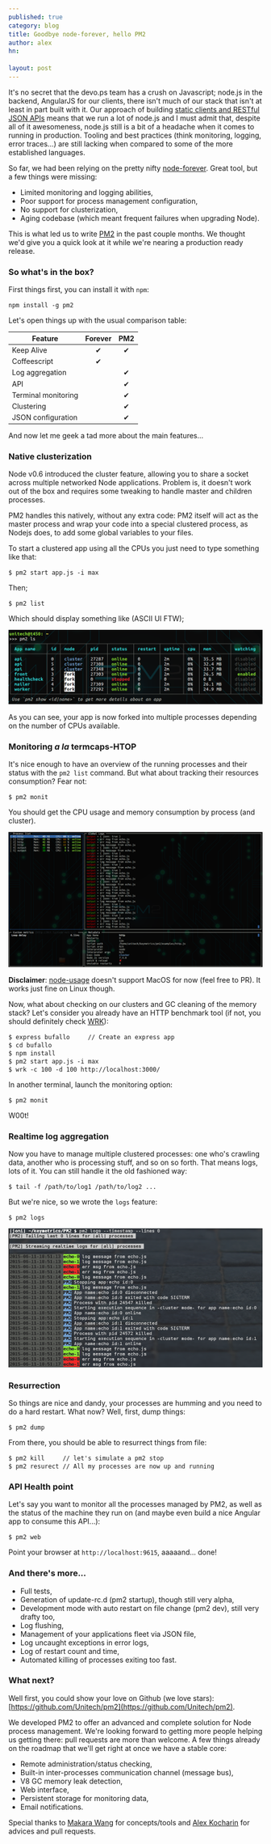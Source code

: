 ```yaml
---
published: true
category: blog
title: Goodbye node-forever, hello PM2
author: alex
hn: 

layout: post
---
```


It's no secret that the devo.ps team has a crush on Javascript; node.js in the backend, AngularJS for our clients, there isn't much of our stack that isn't at least in part built with it. Our approach of building [static clients and RESTful JSON APIs](http://devo.ps/blog/2013/01/31/farewell-to-regular-web-development-approaches.html) means that we run a lot of node.js and I must admit that, despite all of it awesomeness, node.js still is a bit of a headache when it comes to running in production. Tooling and best practices (think monitoring, logging, error traces...) are still lacking when compared to some of the more established languages.

So far, we had been relying on the pretty nifty [node-forever](https://github.com/nodejitsu/forever). Great tool, but a few things were missing:

- Limited monitoring and logging abilities,
- Poor support for process management configuration,
- No support for clusterization,
- Aging codebase (which meant frequent failures when upgrading Node).

This is what led us to write [PM2](https://github.com/Unitech/pm2) in the past couple months. We thought we'd give you a quick look at it while we're nearing a production ready release.

### So what's in the box?

First things first, you can install it with `npm`:

    npm install -g pm2

Let's open things up with the usual comparison table:

Feature | Forever | PM2 |
--- | :---: | :---: |
Keep Alive | ✔ | ✔ |
Coffeescript | ✔ | |
Log aggregation |  | ✔ |
API |  | ✔ |
Terminal monitoring |  | ✔ |
Clustering |  | ✔ |
JSON configuration |  | ✔ |

And now let me geek a tad more about the main features...

### Native clusterization

Node v0.6 introduced the cluster feature, allowing you to share a socket across multiple networked Node applications. Problem is, it doesn't work out of the box and requires some tweaking to handle master and children processes.

PM2 handles this natively, without any extra code: PM2 itself will act as the master process and wrap your code into a special clustered process, as Nodejs does, to add some global variables to your files.

To start a clustered app using all the CPUs you just need to type something like that:

    $ pm2 start app.js -i max

Then;

    $ pm2 list

Which should display something like (ASCII UI FTW);

![pm2 list](https://github.com/unitech/pm2/raw/master/pres/pm2-list.png)

As you can see, your app is now forked into multiple processes depending on the number of CPUs available.

### Monitoring *a la* termcaps-HTOP

It's nice enough to have an overview of the running processes and their status with the `pm2 list` command. But what about tracking their resources consumption? Fear not:

    $ pm2 monit

You should get the CPU usage and memory consumption by process (and cluster).

![pm2 monit](https://github.com/unitech/pm2/raw/master/pres/pm2-monit.png)

**Disclaimer**: [node-usage](https://github.com/arunoda/node-usage) doesn't support MacOS for now (feel free to PR). It works just fine on Linux though.

Now, what about checking on our clusters and GC cleaning of the memory stack? Let's consider you already have an HTTP benchmark tool (if not, you should definitely check [WRK](https://github.com/wg/wrk)):

    $ express bufallo     // Create an express app
    $ cd bufallo
    $ npm install
    $ pm2 start app.js -i max
    $ wrk -c 100 -d 100 http://localhost:3000/

In another terminal, launch the monitoring option:

    $ pm2 monit

W00t!

### Realtime log aggregation

Now you have to manage multiple clustered processes: one who's crawling data, another who is processing stuff, and so on so forth. That means logs, lots of it. You can still handle it the old fashioned way:

    $ tail -f /path/to/log1 /path/to/log2 ...

But we're nice, so we wrote the `logs` feature:

    $ pm2 logs

![pm2 monit](https://github.com/unitech/pm2/raw/master/pres/pm2-logs.png)

### Resurrection

So things are nice and dandy, your processes are humming and you need to do a hard restart. What now? Well, first, dump things:

    $ pm2 dump

From there, you should be able to resurrect things from file:

    $ pm2 kill     // let's simulate a pm2 stop
    $ pm2 resurect // All my processes are now up and running 

### API Health point

Let's say you want to monitor all the processes managed by PM2, as well as the status of the machine they run on (and maybe even build a nice Angular app to consume this API...):

    $ pm2 web

Point your browser at `http://localhost:9615`, aaaaand... done!

### And there's more...

- Full tests,
- Generation of update-rc.d (pm2 startup), though still very alpha,
- Development mode with auto restart on file change (pm2 dev), still very drafty too,
- Log flushing,
- Management of your applications fleet via JSON file,
- Log uncaught exceptions in error logs,
- Log of restart count and time,
- Automated killing of processes exiting too fast.

### What next?

Well first, you could show your love on Github (we love stars): [https://github.com/Unitech/pm2](https://github.com/Unitech/pm2).

We developed PM2 to offer an advanced and complete solution for Node process management. We're looking forward to getting more people helping us getting there: pull requests are more than welcome. A few things already on the roadmap that we'll get right at once we have a stable core:

- Remote administration/status checking,
- Built-in inter-processes communication channel (message bus),
- V8 GC memory leak detection,
- Web interface,
- Persistent storage for monitoring data,
- Email notifications.

Special thanks to [Makara Wang](https://github.com/makara) for concepts/tools and [Alex Kocharin](https://github.com/rlidwka) for advices and pull requests.